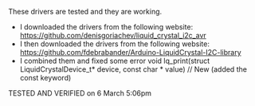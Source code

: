 These drivers are tested and they are working. 

- I downloaded the drivers from the following website: https://github.com/denisgoriachev/liquid_crystal_i2c_avr
- I then downloaded the drivers from the following website: https://github.com/fdebrabander/Arduino-LiquidCrystal-I2C-library
- I combined them and fixed some error 
	void lq_print(struct LiquidCrystalDevice_t* device, const char * value) // New (added the const keyword) 


TESTED AND VERIFIED on
6 March 5:06pm
